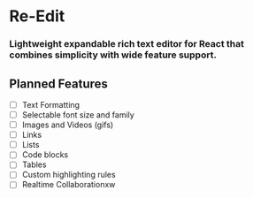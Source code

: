 # Re-Edit
### Lightweight expandable rich text editor for React that combines simplicity with wide feature support.
## Planned Features
- [ ] Text Formatting
- [ ] Selectable font size and family
- [ ] Images and Videos (gifs)
- [ ] Links
- [ ] Lists
- [ ] Code blocks
- [ ] Tables
- [ ] Custom highlighting rules
- [ ] Realtime Collaborationxw